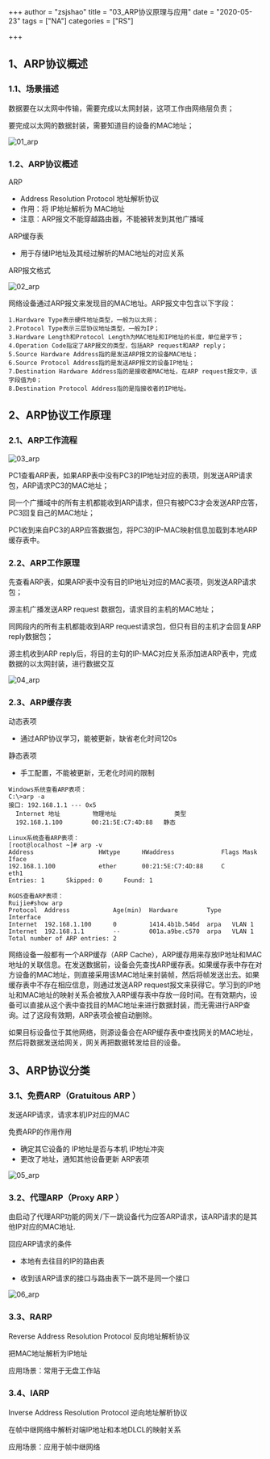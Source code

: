 +++
author = "zsjshao"
title = "03_ARP协议原理与应用"
date = "2020-05-23"
tags = ["NA"]
categories = ["RS"]

+++

## 1、ARP协议概述

### 1.1、场景描述

数据要在以太网中传输，需要完成以太网封装，这项工作由网络层负责；

要完成以太网的数据封装，需要知道目的设备的MAC地址；

![01_arp](http://images.zsjshao.net/rs/03-arp/01_arp.png)

### 1.2、ARP协议概述

ARP

- Address Resolution Protocol 地址解析协议
- 作用：将 IP地址解析为 MAC地址
- 注意：ARP报文不能穿越路由器，不能被转发到其他广播域

ARP缓存表

- 用于存储IP地址及其经过解析的MAC地址的对应关系

ARP报文格式

![02_arp](http://images.zsjshao.net/rs/03-arp/02_arp.png)

网络设备通过ARP报文来发现目的MAC地址。ARP报文中包含以下字段：

```
1.Hardware Type表示硬件地址类型，一般为以太网；
2.Protocol Type表示三层协议地址类型，一般为IP；
3.Hardware Length和Protocol Length为MAC地址和IP地址的长度，单位是字节；
4.Operation Code指定了ARP报文的类型，包括ARP request和ARP reply；
5.Source Hardware Address指的是发送ARP报文的设备MAC地址；
6.Source Protocol Address指的是发送ARP报文的设备IP地址；
7.Destination Hardware Address指的是接收者MAC地址，在ARP request报文中，该字段值为0；
8.Destination Protocol Address指的是指接收者的IP地址。
```

## 2、ARP协议工作原理

### 2.1、ARP工作流程

![03_arp](http://images.zsjshao.net/rs/03-arp/03_arp.png)

PC1查看ARP表，如果ARP表中没有PC3的IP地址对应的表项，则发送ARP请求包，ARP请求PC3的MAC地址；

同一个广播域中的所有主机都能收到ARP请求，但只有被PC3才会发送ARP应答，PC3回复自己的MAC地址；

PC1收到来自PC3的ARP应答数据包，将PC3的IP-MAC映射信息加载到本地ARP缓存表中。

### 2.2、ARP工作原理

先查看ARP表，如果ARP表中没有目的IP地址对应的MAC表项，则发送ARP请求包；

源主机广播发送ARP request 数据包，请求目的主机的MAC地址；

同网段内的所有主机都能收到ARP request请求包，但只有目的主机才会回复ARP reply数据包；

源主机收到ARP reply后，将目的主句的IP-MAC对应关系添加进ARP表中，完成数据的以太网封装，进行数据交互

![04_arp](http://images.zsjshao.net/rs/03-arp/04_arp.png)

### 2.3、ARP缓存表

动态表项

- 通过ARP协议学习，能被更新，缺省老化时间120s

静态表项

- 手工配置，不能被更新，无老化时间的限制

```
Windows系统查看ARP表项：
C:\>arp -a
接口: 192.168.1.1 --- 0x5
  Internet 地址         物理地址                类型
  192.168.1.100        00:21:5E:C7:4D:88   静态

Linux系统查看ARP表项：
[root@localhost ~]# arp -v
Address                  HWtype      HWaddress             Flags Mask            Iface
192.168.1.100            ether       00:21:5E:C7:4D:88     C                     eth1
Entries: 1      Skipped: 0      Found: 1

RGOS查看ARP表项：
Ruijie#show arp
Protocol  Address            Age(min)  Hardware        Type   Interface       
Internet  192.168.1.100      0         1414.4b1b.546d  arpa   VLAN 1          
Internet  192.168.1.1        --        001a.a9be.c570  arpa   VLAN 1          
Total number of ARP entries: 2
```

网络设备一般都有一个ARP缓存（ARP Cache），ARP缓存用来存放IP地址和MAC地址的关联信息。在发送数据前，设备会先查找ARP缓存表。如果缓存表中存在对方设备的MAC地址，则直接采用该MAC地址来封装帧，然后将帧发送出去。如果缓存表中不存在相应信息，则通过发送ARP request报文来获得它。学习到的IP地址和MAC地址的映射关系会被放入ARP缓存表中存放一段时间。在有效期内，设备可以直接从这个表中查找目的MAC地址来进行数据封装，而无需进行ARP查询。过了这段有效期，ARP表项会被自动删除。

如果目标设备位于其他网络，则源设备会在ARP缓存表中查找网关的MAC地址，然后将数据发送给网关，网关再把数据转发给目的设备。

## 3、ARP协议分类

### 3.1、免费ARP（Gratuitous ARP ）

发送ARP请求，请求本机IP对应的MAC

免费ARP的作用作用

- 确定其它设备的 IP地址是否与本机 IP地址冲突
- 更改了地址，通知其他设备更新 ARP表项

![05_arp](http://images.zsjshao.net/rs/03-arp/05_arp.png)

### 3.2、代理ARP（Proxy ARP ）

由启动了代理ARP功能的网关/下一跳设备代为应答ARP请求，该ARP请求的是其他IP对应的MAC地址.

回应ARP请求的条件

- 本地有去往目的IP的路由表

- 收到该ARP请求的接口与路由表下一跳不是同一个接口

![06_arp](http://images.zsjshao.net/rs/03-arp/06_arp.png)

### 3.3、RARP

Reverse Address Resolution Protocol 反向地址解析协议

把MAC地址解析为IP地址

应用场景：常用于无盘工作站

### 3.4、IARP

Inverse Address Resolution Protocol 逆向地址解析协议

在帧中继网络中解析对端IP地址和本地DLCL的映射关系

应用场景：应用于帧中继网络